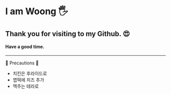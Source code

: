 # I am Woong ​:raised_hand_with_fingers_splayed:​

## Thank you for visiting to my Github. :heart_eyes:​

#### Have a good time.

----------

:red_circle:​ Precautions :red_circle:​

- 치킨은 후라이드로
- 엽떡에 치즈 추가
- 맥주는 테라로



  


<!--
**Jeon-Han-Woong/Jeon-Han-Woong** is a ✨ _special_ ✨ repository because its `README.md` (this file) appears on your GitHub profile.

Here are some ideas to get you started:

- 🔭 I’m currently working on ...
- 🌱 I’m currently learning ...
- 👯 I’m looking to collaborate on ...
- 🤔 I’m looking for help with ...
- 💬 Ask me about ...
- 📫 How to reach me: ...
- 😄 Pronouns: ...
- ⚡ Fun fact: ...
-->
